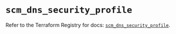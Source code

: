 # `scm_dns_security_profile`

Refer to the Terraform Registry for docs: [`scm_dns_security_profile`](https://registry.terraform.io/providers/paloaltonetworks/scm/1.0.2/docs/resources/dns_security_profile).
